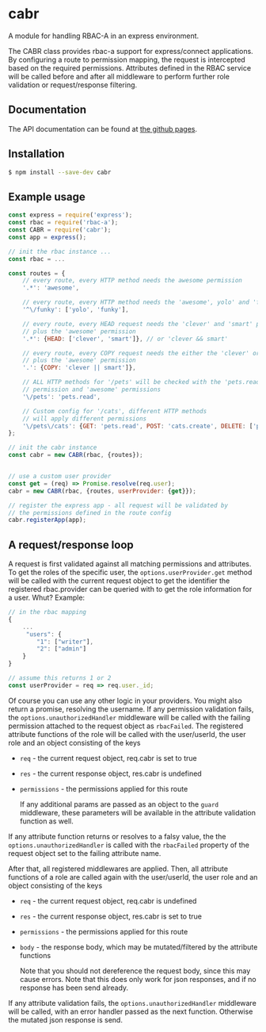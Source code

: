 # cabr

A module for handling RBAC-A in an express environment.

The CABR class provides rbac-a support for express/connect
applications. By configuring a route to permission mapping, the request is intercepted
based on the required permissions. Attributes defined in the RBAC service
will be called before and after all middleware to perform further role validation
or request/response filtering.

## Documentation
The API documentation can be found at [the github pages](https://michaelkrone.github.io/cabr).

## Installation
```bash
$ npm install --save-dev cabr
```

## Example usage
```js
const express = require('express');
const rbac = require('rbac-a');
const CABR = require('cabr');
const app = express();

// init the rbac instance ...
const rbac = ...

const routes = {
	// every route, every HTTP method needs the awesome permission
	'.*': 'awesome',

	// every route, every HTTP method needs the 'awesome', yolo' and 'funky' permission
	'^\/funky': ['yolo', 'funky'],

	// every route, every HEAD request needs the 'clever' and 'smart' permission
	// plus the 'awesome' permission
	'.*': {HEAD: ['clever', 'smart']}, // or 'clever && smart'

	// every route, every COPY request needs the either the 'clever' or 'smart' permission
	// plus the 'awesome' permission
	'.': {COPY: 'clever || smart']},

	// ALL HTTP methods for '/pets' will be checked with the 'pets.read'
	// permission and 'awesome' permissions
	'\/pets': 'pets.read',

	// Custom config for '/cats', different HTTP methods
	// will apply different permissions
	'\/pets\/cats': {GET: 'pets.read', POST: 'cats.create', DELETE: ['pets.create', 'pets.delete']},
};

// init the cabr instance
const cabr = new CABR(rbac, {routes});


// use a custom user provider
const get = (req) => Promise.resolve(req.user);
cabr = new CABR(rbac, {routes, userProvider: {get}});

// register the express app - all request will be validated by
// the permissions defined in the route config
cabr.registerApp(app);

```

## A request/response loop
A request is first validated against all matching permissions and attributes. To get the roles
of the specific user, the `options.userProvider.get` method will be called with the current request
object to get the identifier the registered rbac.provider can be queried with to get the role
information for a user. Whut? Example:
```js
// in the rbac mapping
{
	...
	 "users": {
		"1": ["writer"],
		"2": ["admin"]
	}
}

// assume this returns 1 or 2
const userProvider = req => req.user._id;
```
Of course you can use any other logic in your providers. You might also return a promise, resolving the username.
If any permission validation fails, the `options.unauthorizedHandler` middleware will be called with the
failing permission attached to the request object as `rbacFailed`. The registered attribute functions of
the role will be called with the user/userId, the user role and an object consisting of the keys

- `req` - the current request object, req.cabr is set to true
- `res` - the current response object, res.cabr is undefined
- `permissions` - the permissions applied for this route

   If any additional params are passed as an object to the `guard` middleware, these parameters will be available
in the attribute validation function as well.

If any attribute function returns or resolves to a falsy value, the the `options.unauthorizedHandler` is called
with the `rbacFailed` property of the request object set to the failing attribute name.

After that, all registered middlewares are applied. Then, all attribute functions of a role are called again
with the user/userId, the user role and an object consisting of the keys

- `req` - the current request object, req.cabr is undefined
- `res` - the current response object, res.cabr is set to true
- `permissions` - the permissions applied for this route
- `body` - the response body, which may be mutated/filtered by the attribute functions

   Note that you should not dereference the request body, since this may cause errors. Note that this does only
   work for json responses, and if no response has been send already.

If any attribute validation fails, the `options.unauthorizedHandler` middleware will be called, with an error handler
passed as the next function. Otherwise the mutated json response is send.